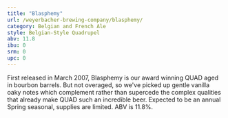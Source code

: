 ```yaml
---
title: "Blasphemy"
url: /weyerbacher-brewing-company/blasphemy/
category: Belgian and French Ale
style: Belgian-Style Quadrupel
abv: 11.8
ibu: 0
srm: 0
upc: 0
---
```

First released in March 2007,  Blasphemy is our award winning QUAD aged in bourbon barrels.  But not overaged, so we've picked up gentle vanilla oaky notes which complement rather than supercede the complex qualities that already make QUAD such an incredible beer.  Expected to be an annual Spring seasonal, supplies are limited.  ABV is 11.8%.
